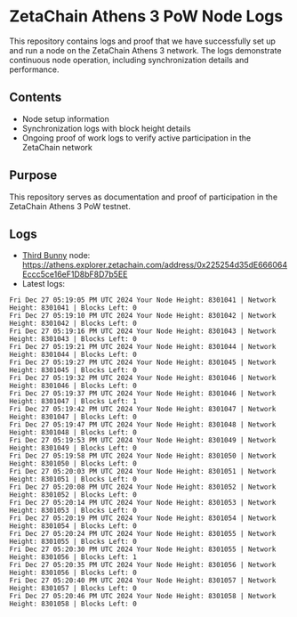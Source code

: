 # ZetaChain Athens 3 PoW Node Logs
This repository contains logs and proof that we have successfully set up and run a node on the ZetaChain Athens 3 network. The logs demonstrate continuous node operation, including synchronization details and performance.

## Contents
- Node setup information
- Synchronization logs with block height details
- Ongoing proof of work logs to verify active participation in the ZetaChain network

## Purpose
This repository serves as documentation and proof of participation in the ZetaChain Athens 3 PoW testnet.

## Logs

- [Third Bunny](https://thirdbunny.xyz/) node: https://athens.explorer.zetachain.com/address/0x225254d35dE666064Eccc5ce16eF1D8bF8D7b5EE
- Latest logs:
```
Fri Dec 27 05:19:05 PM UTC 2024 Your Node Height: 8301041 | Network Height: 8301041 | Blocks Left: 0
Fri Dec 27 05:19:10 PM UTC 2024 Your Node Height: 8301042 | Network Height: 8301042 | Blocks Left: 0
Fri Dec 27 05:19:16 PM UTC 2024 Your Node Height: 8301043 | Network Height: 8301043 | Blocks Left: 0
Fri Dec 27 05:19:21 PM UTC 2024 Your Node Height: 8301044 | Network Height: 8301044 | Blocks Left: 0
Fri Dec 27 05:19:27 PM UTC 2024 Your Node Height: 8301045 | Network Height: 8301045 | Blocks Left: 0
Fri Dec 27 05:19:32 PM UTC 2024 Your Node Height: 8301046 | Network Height: 8301046 | Blocks Left: 0
Fri Dec 27 05:19:37 PM UTC 2024 Your Node Height: 8301046 | Network Height: 8301047 | Blocks Left: 1
Fri Dec 27 05:19:42 PM UTC 2024 Your Node Height: 8301047 | Network Height: 8301047 | Blocks Left: 0
Fri Dec 27 05:19:47 PM UTC 2024 Your Node Height: 8301048 | Network Height: 8301048 | Blocks Left: 0
Fri Dec 27 05:19:53 PM UTC 2024 Your Node Height: 8301049 | Network Height: 8301049 | Blocks Left: 0
Fri Dec 27 05:19:58 PM UTC 2024 Your Node Height: 8301050 | Network Height: 8301050 | Blocks Left: 0
Fri Dec 27 05:20:03 PM UTC 2024 Your Node Height: 8301051 | Network Height: 8301051 | Blocks Left: 0
Fri Dec 27 05:20:08 PM UTC 2024 Your Node Height: 8301052 | Network Height: 8301052 | Blocks Left: 0
Fri Dec 27 05:20:14 PM UTC 2024 Your Node Height: 8301053 | Network Height: 8301053 | Blocks Left: 0
Fri Dec 27 05:20:19 PM UTC 2024 Your Node Height: 8301054 | Network Height: 8301054 | Blocks Left: 0
Fri Dec 27 05:20:24 PM UTC 2024 Your Node Height: 8301055 | Network Height: 8301055 | Blocks Left: 0
Fri Dec 27 05:20:30 PM UTC 2024 Your Node Height: 8301055 | Network Height: 8301056 | Blocks Left: 1
Fri Dec 27 05:20:35 PM UTC 2024 Your Node Height: 8301056 | Network Height: 8301056 | Blocks Left: 0
Fri Dec 27 05:20:40 PM UTC 2024 Your Node Height: 8301057 | Network Height: 8301057 | Blocks Left: 0
Fri Dec 27 05:20:46 PM UTC 2024 Your Node Height: 8301058 | Network Height: 8301058 | Blocks Left: 0
```
